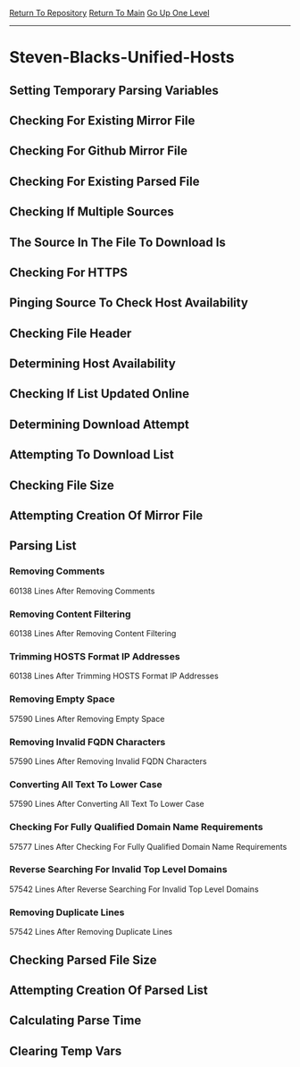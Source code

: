 [Return To Repository](https://github.com/deathbybandaid/piholeparser/)
[Return To Main](https://github.com/deathbybandaid/piholeparser/blob/master/RecentRunLogs/Mainlog.md)
[Go Up One Level](https://github.com/deathbybandaid/piholeparser/blob/master/RecentRunLogs/TopLevelScripts/30-Processing-External-Blacklists.md)
____________________________________
# Steven-Blacks-Unified-Hosts
## Setting Temporary Parsing Variables
## Checking For Existing Mirror File
## Checking For Github Mirror File
## Checking For Existing Parsed File
## Checking If Multiple Sources
## The Source In The File To Download Is
## Checking For HTTPS
## Pinging Source To Check Host Availability
## Checking File Header
## Determining Host Availability
## Checking If List Updated Online
## Determining Download Attempt
## Attempting To Download List
## Checking File Size
## Attempting Creation Of Mirror File
## Parsing List
### Removing Comments
60138 Lines After Removing Comments
### Removing Content Filtering
60138 Lines After Removing Content Filtering
### Trimming HOSTS Format IP Addresses
60138 Lines After Trimming HOSTS Format IP Addresses
### Removing Empty Space
57590 Lines After Removing Empty Space
### Removing Invalid FQDN Characters
57590 Lines After Removing Invalid FQDN Characters
### Converting All Text To Lower Case
57590 Lines After Converting All Text To Lower Case
### Checking For Fully Qualified Domain Name Requirements
57577 Lines After Checking For Fully Qualified Domain Name Requirements
### Reverse Searching For Invalid Top Level Domains
57542 Lines After Reverse Searching For Invalid Top Level Domains
### Removing Duplicate Lines
57542 Lines After Removing Duplicate Lines
## Checking Parsed File Size
## Attempting Creation Of Parsed List
## Calculating Parse Time
## Clearing Temp Vars
